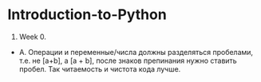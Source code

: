 # Introduction-to-Python

1. Week 0.
  - A. Операции и переменные/числа должны разделяться пробелами, т.е. не [a+b], а [a + b], после знаков препинания нужно ставить пробел. Так читаемость и чистота кода лучше.

